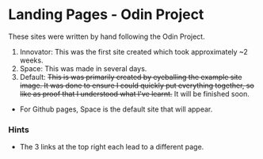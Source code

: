 # Landing Pages - Odin Project

These sites were written by hand following the Odin Project. 

1. Innovator: This was the first site created which took approximately ~2 weeks.
2. Space: This was made in several days.
3. Default: ~~This is was primarily created by eyeballing the example site image. It was done to ensure I could quickly put everything together, so like as proof that I understood what I've learnt.~~ It will be finished soon.

- For Github pages, Space is the default site that will appear.

### Hints

- The 3 links at the top right each lead to a different page.
